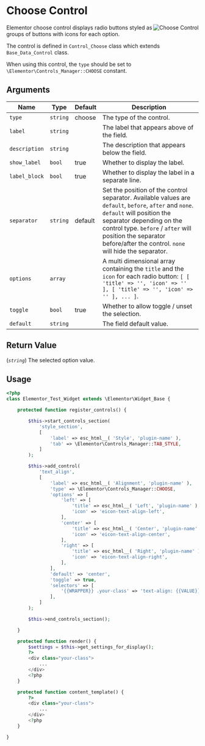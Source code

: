 # Choose Control

<img :src="$withBase('/assets/img/controls/control-choose.png')" alt="Choose Control" style="float: right;">

Elementor choose control displays radio buttons styled as groups of buttons with icons for each option.

The control is defined in `Control_Choose` class which extends `Base_Data_Control` class.

When using this control, the `type` should be set to `\Elementor\Controls_Manager::CHOOSE` constant.

## Arguments

<table>
	<thead>
		<tr>
			<th>Name</th>
			<th>Type</th>
			<th>Default</th>
			<th>Description</th>
		</tr>
	</thead>
	<tbody>
		<tr>
			<td><code>type</code></td>
			<td><code>string</code></td>
			<td>choose</td>
			<td>The type of the control.</td>
		</tr>
		<tr>
			<td><code>label</code></td>
			<td><code>string</code></td>
			<td></td>
			<td>The label that appears above of the field.</td>
		</tr>
		<tr>
			<td><code>description</code></td>
			<td><code>string</code></td>
			<td></td>
			<td>The description that appears below the field.</td>
		</tr>
		<tr>
			<td><code>show_label</code></td>
			<td><code>bool</code></td>
			<td>true</td>
			<td>Whether to display the label.</td>
		</tr>
		<tr>
			<td><code>label_block</code></td>
			<td><code>bool</code></td>
			<td>true</td>
			<td>Whether to display the label in a separate line.</td>
		</tr>
		<tr>
			<td><code>separator</code></td>
			<td><code>string</code></td>
			<td>default</td>
			<td>Set the position of the control separator. Available values are <code>default</code>, <code>before</code>, <code>after</code> and <code>none</code>. <code>default</code> will position the separator depending on the control type. <code>before</code> / <code>after</code> will position the separator before/after the control. <code>none</code> will hide the separator.</td>
		</tr>
		<tr>
			<td><code>options</code></td>
			<td><code>array</code></td>
			<td></td>
			<td>A multi dimensional array containing the <code>title</code> and the <code>icon</code> for each radio button: <code>[ [ 'title' =&gt; '', 'icon' =&gt; '' ], [ 'title' =&gt; '', 'icon' =&gt; '' ], ... ]</code>.</td>
		</tr>
		<tr>
			<td><code>toggle</code></td>
			<td><code>bool</code></td>
			<td>true</td>
			<td>Whether to allow toggle / unset the selection.</td>
		</tr>
		<tr>
			<td><code>default</code></td>
			<td><code>string</code></td>
			<td></td>
			<td>The field default value.</td>
		</tr>
	</tbody>
</table>

## Return Value

(_`string`_) The selected option value.

## Usage

```php {14-36,45-47,53-55}
<?php
class Elementor_Test_Widget extends \Elementor\Widget_Base {

	protected function register_controls() {

		$this->start_controls_section(
			'style_section',
			[
				'label' => esc_html__( 'Style', 'plugin-name' ),
				'tab' => \Elementor\Controls_Manager::TAB_STYLE,
			]
		);

		$this->add_control(
			'text_align',
			[
				'label' => esc_html__( 'Alignment', 'plugin-name' ),
				'type' => \Elementor\Controls_Manager::CHOOSE,
				'options' => [
					'left' => [
						'title' => esc_html__( 'Left', 'plugin-name' ),
						'icon' => 'eicon-text-align-left',
					],
					'center' => [
						'title' => esc_html__( 'Center', 'plugin-name' ),
						'icon' => 'eicon-text-align-center',
					],
					'right' => [
						'title' => esc_html__( 'Right', 'plugin-name' ),
						'icon' => 'eicon-text-align-right',
					],
				],
				'default' => 'center',
				'toggle' => true,
				'selectors' => [
					'{{WRAPPER}} .your-class' => 'text-align: {{VALUE}};',
				],
			]
		);

		$this->end_controls_section();

	}

	protected function render() {
		$settings = $this->get_settings_for_display();
		?>
		<div class="your-class">
			...
		</div>
		<?php
	}

	protected function content_template() {
		?>
		<div class="your-class">
			...
		</div>
		<?php
	}

}
```
